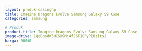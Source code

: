 ```yaml
---
layout: produk-casinghp
title: Imagine Dragons Evolve Samsung Galaxy S9 Case
categories: samsung

# Produk
product-title: Imagine Dragons Evolve Samsung Galaxy S9 Case
image-drive: 1QcBnsdK5HX6X9Mj4fJ6F1BPyPEUzitsJ
harga: 90000
---
```

